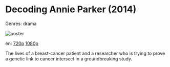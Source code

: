 # Decoding Annie Parker (2014)

Genres: drama

![poster](http://image.tmdb.org/t/p/w500/5aUYUQ7vt063WvFDC8VpHwNwMNA.jpg)

en:
  [720p](magnet:?xt=urn:btih:E6DB823FD03F134799C8BC901E815BC3BEA7FCDD&tr=udp://glotorrents.pw:6969/announce&tr=udp://tracker.opentrackr.org:1337/announce&tr=udp://torrent.gresille.org:80/announce&tr=udp://tracker.openbittorrent.com:80&tr=udp://tracker.coppersurfer.tk:6969&tr=udp://tracker.leechers-paradise.org:6969&tr=udp://p4p.arenabg.ch:1337&tr=udp://tracker.internetwarriors.net:1337)
  [1080p](magnet:?xt=urn:btih:34BB7188B99A71CCCE47D1C8FE29F22CA61957FB&tr=udp://glotorrents.pw:6969/announce&tr=udp://tracker.opentrackr.org:1337/announce&tr=udp://torrent.gresille.org:80/announce&tr=udp://tracker.openbittorrent.com:80&tr=udp://tracker.coppersurfer.tk:6969&tr=udp://tracker.leechers-paradise.org:6969&tr=udp://p4p.arenabg.ch:1337&tr=udp://tracker.internetwarriors.net:1337)
  


The lives of a breast-cancer patient and a researcher who is trying to prove a genetic link to cancer intersect in a groundbreaking study.